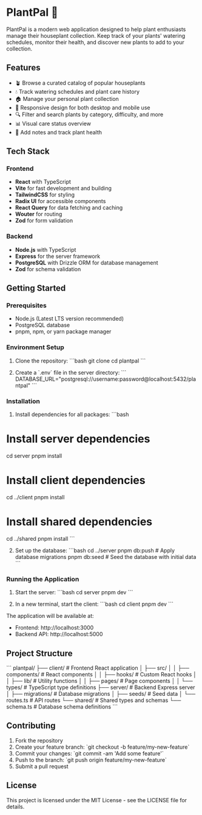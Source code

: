 # PlantPal 🌱

PlantPal is a modern web application designed to help plant enthusiasts manage their houseplant collection. Keep track of your plants' watering schedules, monitor their health, and discover new plants to add to your collection.

## Features

- 🪴 Browse a curated catalog of popular houseplants
- 💧 Track watering schedules and plant care history
- 🏠 Manage your personal plant collection
- 📱 Responsive design for both desktop and mobile use
- 🔍 Filter and search plants by category, difficulty, and more
- 📊 Visual care status overview
- 📝 Add notes and track plant health

## Tech Stack

### Frontend
- **React** with TypeScript
- **Vite** for fast development and building
- **TailwindCSS** for styling
- **Radix UI** for accessible components
- **React Query** for data fetching and caching
- **Wouter** for routing
- **Zod** for form validation

### Backend
- **Node.js** with TypeScript
- **Express** for the server framework
- **PostgreSQL** with Drizzle ORM for database management
- **Zod** for schema validation

## Getting Started

### Prerequisites
- Node.js (Latest LTS version recommended)
- PostgreSQL database
- pnpm, npm, or yarn package manager

### Environment Setup

1. Clone the repository:
\`\`\`bash
git clone <repository-url>
cd plantpal
\`\`\`

2. Create a \`.env\` file in the server directory:
\`\`\`
DATABASE_URL="postgresql://username:password@localhost:5432/plantpal"
\`\`\`

### Installation

1. Install dependencies for all packages:
\`\`\`bash
# Install server dependencies
cd server
pnpm install

# Install client dependencies
cd ../client
pnpm install

# Install shared dependencies
cd ../shared
pnpm install
\`\`\`

2. Set up the database:
\`\`\`bash
cd ../server
pnpm db:push    # Apply database migrations
pnpm db:seed    # Seed the database with initial data
\`\`\`

### Running the Application

1. Start the server:
\`\`\`bash
cd server
pnpm dev
\`\`\`

2. In a new terminal, start the client:
\`\`\`bash
cd client
pnpm dev
\`\`\`

The application will be available at:
- Frontend: http://localhost:3000
- Backend API: http://localhost:5000

## Project Structure

\`\`\`
plantpal/
├── client/               # Frontend React application
│   ├── src/
│   │   ├── components/   # React components
│   │   ├── hooks/       # Custom React hooks
│   │   ├── lib/         # Utility functions
│   │   ├── pages/       # Page components
│   │   └── types/       # TypeScript type definitions
├── server/              # Backend Express server
│   ├── migrations/      # Database migrations
│   ├── seeds/          # Seed data
│   └── routes.ts        # API routes
└── shared/             # Shared types and schemas
    └── schema.ts       # Database schema definitions
\`\`\`

## Contributing

1. Fork the repository
2. Create your feature branch: \`git checkout -b feature/my-new-feature\`
3. Commit your changes: \`git commit -am 'Add some feature'\`
4. Push to the branch: \`git push origin feature/my-new-feature\`
5. Submit a pull request

## License

This project is licensed under the MIT License - see the LICENSE file for details.
